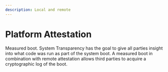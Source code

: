 ```yaml
---
description: Local and remote
---
```


# Platform Attestation

Measured boot. System Transparency has the goal to give all parties insight into what code was run as part of the system boot. A measured boot in combination with remote attestation allows third parties to acquire a cryptographic log of the boot.

